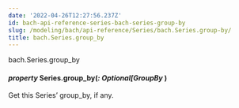 ```yaml
---
date: '2022-04-26T12:27:56.237Z'
id: bach-api-reference-series-bach-series-group-by
slug: /modeling/bach/api-reference/Series/bach.Series.group-by/
title: bach.Series.group_by
---
```


bach.Series.group_by


#### _property_ Series.group_by(_: Optional[GroupBy_ )
Get this Series’ group_by, if any.

<!-- !! processed by numpydoc !! -->
